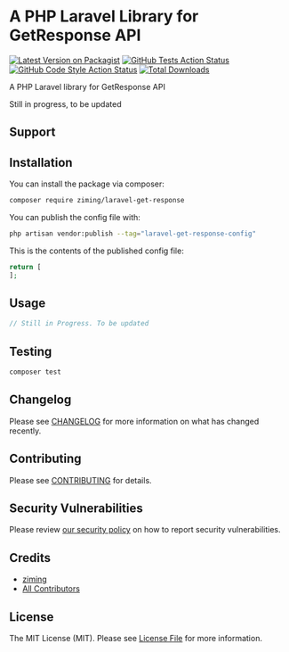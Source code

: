 # A PHP Laravel Library for GetResponse API

[![Latest Version on Packagist](https://img.shields.io/packagist/v/ziming/laravel-get-response.svg?style=flat-square)](https://packagist.org/packages/ziming/laravel-get-response)
[![GitHub Tests Action Status](https://img.shields.io/github/actions/workflow/status/ziming/laravel-get-response/run-tests.yml?branch=main&label=tests&style=flat-square)](https://github.com/ziming/laravel-get-response/actions?query=workflow%3Arun-tests+branch%3Amain)
[![GitHub Code Style Action Status](https://img.shields.io/github/actions/workflow/status/ziming/laravel-get-response/fix-php-code-style-issues.yml?branch=main&label=code%20style&style=flat-square)](https://github.com/ziming/laravel-get-response/actions?query=workflow%3A"Fix+PHP+code+style+issues"+branch%3Amain)
[![Total Downloads](https://img.shields.io/packagist/dt/ziming/laravel-get-response.svg?style=flat-square)](https://packagist.org/packages/ziming/laravel-get-response)

A PHP Laravel library for GetResponse API

Still in progress, to be updated

## Support

## Installation

You can install the package via composer:

```bash
composer require ziming/laravel-get-response
```

You can publish the config file with:

```bash
php artisan vendor:publish --tag="laravel-get-response-config"
```

This is the contents of the published config file:

```php
return [
];
```

## Usage

```php
// Still in Progress. To be updated
```

## Testing

```bash
composer test
```

## Changelog

Please see [CHANGELOG](CHANGELOG.md) for more information on what has changed recently.

## Contributing

Please see [CONTRIBUTING](CONTRIBUTING.md) for details.

## Security Vulnerabilities

Please review [our security policy](../../security/policy) on how to report security vulnerabilities.

## Credits

- [ziming](https://github.com/ziming)
- [All Contributors](../../contributors)

## License

The MIT License (MIT). Please see [License File](LICENSE.md) for more information.
